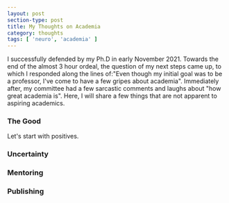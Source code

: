 ```yaml
---
layout: post
section-type: post
title: My Thoughts on Academia
category: thoughts 
tags: [ 'neuro', 'academia' ]
---
```


I successfully defended by my Ph.D in early November 2021. Towards the end of the almost 3 hour ordeal, the question of my next steps came up, to which I responded along the lines of:"Even though my initial goal was to be a professor, I've come to have a few gripes about academia". Immediately after, my committee had a few sarcastic comments and laughs about "how great academia is". Here, I will share a few things that are not apparent to aspiring academics.

### The Good
Let's start with positives. 

### Uncertainty

### Mentoring

### Publishing

